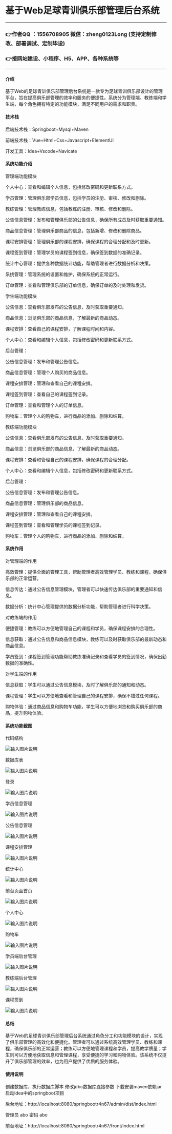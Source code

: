 # 基于Web足球青训俱乐部管理后台系统

---
### 👉作者QQ ：1556708905 微信：zheng0123Long (支持定制修改、部署调试、定制毕设)

### 👉接网站建设、小程序、H5、APP、各种系统等

---

#### 介绍

基于Web的足球青训俱乐部管理后台系统是一款专为足球青训俱乐部设计的管理平台，旨在提高俱乐部管理的效率和服务的便捷性。系统分为管理端、教练端和学生端，每个角色拥有特定的功能模块，满足不同用户的需求和职责。

#### 技术栈

后端技术栈：Springboot+Mysql+Maven

前端技术栈：Vue+Html+Css+Javascript+ElementUI

开发工具：Idea+Vscode+Navicate


#### 系统功能介绍

管理端功能模块

个人中心：查看和编辑个人信息，包括修改密码和更新联系方式。

学员管理：管理俱乐部学员信息，包括学员的注册、审核、修改和删除。

教练管理：管理教练信息，包括教练的注册、审核、修改和删除。

公告信息管理：发布和管理俱乐部的公告信息，确保所有成员及时获取重要通知。

商品信息管理：管理俱乐部商品的信息，包括新增、修改和删除商品。

课程安排管理：管理俱乐部的课程安排，确保课程的合理分配和及时更新。

课程签到管理：管理学员的课程签到信息，确保签到数据的准确记录。

统计中心管理：提供各种数据统计功能，帮助管理者进行数据分析和决策。

系统管理：管理系统的设置和维护，确保系统的正常运行。

订单管理：查看和管理俱乐部的订单信息，确保订单的及时处理和发货。

学生端功能模块

公告信息：查看俱乐部发布的公告信息，及时获取重要通知。

商品信息：浏览俱乐部的商品信息，了解最新的商品动态。

课程安排：查看自己的课程安排，了解课程时间和内容。

个人中心：查看和编辑个人信息，包括修改密码和更新联系方式。

后台管理：

公告信息管理：发布和管理公告信息。

商品信息管理：管理个人购买的商品信息。

课程安排管理：管理和查看自己的课程安排。

课程签到管理：查看自己的课程签到记录。

订单管理：查看和管理个人的订单信息。

购物车：管理个人的购物车，进行商品的添加、删除和结算。

教练端功能模块

公告信息：查看俱乐部发布的公告信息，及时获取重要通知。

商品信息：浏览俱乐部的商品信息，了解最新的商品动态。

课程安排：查看和管理自己的课程安排，确保课程的合理分配。

个人中心：查看和编辑个人信息，包括修改密码和更新联系方式。

后台管理：

公告信息管理：发布和管理公告信息。

商品信息管理：管理俱乐部的商品信息。

课程安排管理：管理和查看自己的课程安排。

课程签到管理：查看和管理学员的课程签到记录。

购物车：管理个人的购物车，进行商品的添加、删除和结算。

#### 系统作用

对管理端的作用

高效管理：提供全面的管理工具，帮助管理者高效管理学员、教练和课程，确保俱乐部的正常运营。

信息传达：通过公告信息管理模块，管理者可以快速传达俱乐部的重要通知和信息。

数据分析：统计中心管理提供的数据分析功能，帮助管理者进行科学决策。

对教练端的作用

便捷管理：教练可以方便地管理自己的课程和学员，确保课程安排的合理性。

信息获取：通过公告信息和商品信息模块，教练可以及时获取俱乐部的最新动态和商品信息。

学员签到：课程签到管理功能帮助教练准确记录和查看学员的签到情况，确保出勤数据的准确性。

对学生端的作用

信息获取：学生可以通过公告信息模块，及时了解俱乐部的通知和动态。

课程管理：学生可以方便地查看和管理自己的课程安排，确保不错过任何课程。

购物体验：通过商品信息和购物车功能，学生可以方便地浏览和购买俱乐部的商品，提升购物体验。

#### 系统功能截图

代码结构

![输入图片说明](images/c18aa50fa71ffd21dbc72164e937157.png)

数据库表

![输入图片说明](images/c18aa50fa71ffd21dbc72164e937157.png)

登录

![输入图片说明](images/6253a71cabe9d72233ebe433830c316.png)

学员信息管理

![输入图片说明](images/0cb3a0a95b97bc24db87a01507c3c29.png)

公告信息管理

![输入图片说明](images/dc900ad084400b51ff3f03bedd1b975.png)

课程安排管理

![输入图片说明](images/6114a3f1885a001b1c014f33fc4b9c3.png)

统计中心

![输入图片说明](images/e450e3585de4255680794be4d256335.png)

前台页面首页

![输入图片说明](images/3ed88766d86f5ded81dc3fe23c2e0a1.png)

个人中心

![输入图片说明](images/343382fb6fd4cbe03d8e42cd000eb8f.png)

购物车

![输入图片说明](images/10096d46a265d3cd1a944a26a227ad8.png)

学员端后台管理

![输入图片说明](images/48d37da0901210971be5a7320220fae.png)

教练端后台管理

![输入图片说明](images/c27f03ea006b93397621a0f9d57ffa9.png)

课程签到

![输入图片说明](images/01a67200547b5da159c86f26d237e03.png)

#### 总结

基于Web的足球青训俱乐部管理后台系统通过角色分工和功能模块的设计，实现了俱乐部管理的高效化和便捷化。管理者可以通过系统高效管理学员、教练和课程，确保俱乐部的正常运营；教练可以方便地管理课程和学员，提高教学质量；学生则可以方便地获取信息和管理课程，享受便捷的学习和购物体验。该系统不仅提升了俱乐部管理的效率，也为用户提供了优质的服务体验。

#### 使用说明

创建数据库，执行数据库脚本 修改jdbc数据库连接参数 下载安装maven依赖jar 启动idea中的springboot项目

后台地址：http://localhost:8080/springbootr4n67/admin/dist/index.html

管理员  abo 密码 abo

前台地址：http://localhost:8080/springbootr4n67/front/index.html
